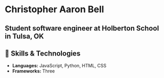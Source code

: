 # Christopher Aaron Bell

## Student software engineer at Holberton School in Tulsa, OK

## 🔧 Skills & Technologies
- **Languages:** JavaScript, Python, HTML, CSS
- **Frameworks:** Three

